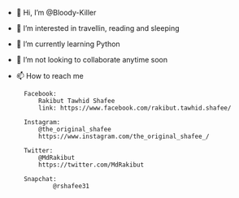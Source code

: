 - 👋 Hi, I’m @Bloody-Killer
- 👀 I’m interested in travellin, reading and sleeping
- 🌱 I’m currently learning Python
- 💞️ I’m not looking to collaborate anytime soon
- 📫 How to reach me 

        Facebook:    
            Rakibut Tawhid Shafee        
            link: https://www.facebook.com/rakibut.tawhid.shafee/            
         
        Instagram:            
            @the_original_shafee            
            https://www.instagram.com/the_original_shafee_/
  
        Twitter:
            @MdRakibut
            https://twitter.com/MdRakibut
        
        Snapchat:
                @rshafee31
